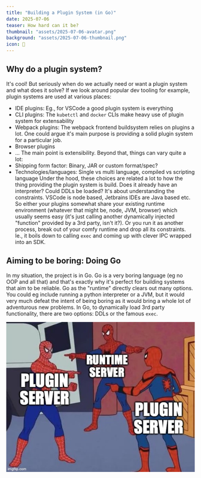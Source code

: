 ```yaml
---
title: "Building a Plugin System (in Go)"
date: 2025-07-06
teaser: How hard can it be?
thumbnail: "assets/2025-07-06-avatar.png"
background: "assets/2025-07-06-thumbnail.png"
icon: 🚀
---
```


## Why do a plugin system?
It's cool! But seriously when do we actually need or want a plugin system and what does it solve? If we look around popular dev tooling for example, plugin systems are used at various places:
- IDE plugins: Eg., for VSCode a good plugin system is everything
- CLI plugins: The `kubetctl` and `docker` CLIs make heavy use of plugin system for extensability
- Webpack plugins: The webpack frontend buildsystem relies on plugins a lot. One could argue it's main purpose is providing a solid plugin system for a particular job.
- Browser plugins
- ...
  The main point is extensibility. Beyond that, things can vary quite a lot:
- Shipping form factor: Binary, JAR or custom format/spec?
- Technologies/languages: Single vs multi language, compiled vs scripting language
  Under the hood, these choices are related a lot to how the thing providing the plugin system is build. Does it already have an interpreter? Could DDLs be loaded?
  It's about understanding the constraints. VSCode is node based, Jetbrains IDEs are Java based etc. So either your plugins somewhat share your existing runtime environment (whatever that might be, node, JVM, browser) which usually seems easy (it's just calling another dynamically injected "function" provided by a 3rd party, isn't it?). Or you run it as another process, break out of your comfy runtime and drop all its constraints. Ie., it boils down to calling `exec` and coming up with clever IPC wrapped into an SDK.

## Aiming to be boring: Doing Go
In my situation, the project is in Go. Go is a very boring language (eg no OOP and all that) and that's exactly why it's perfect for building systems that aim to be reliable. Go as the "runtime" directly clears out many options. You could eg include running a python interpreter or a JVM, but it would very much defeat the intent of being boring as it would bring a whole lot of adventurous new problems.
In Go, to dynamically load 3rd party functionality, there are two options: DDLs or the famous `exec`.

![image](../assets/2025-07-06-spiderman-meme.png)